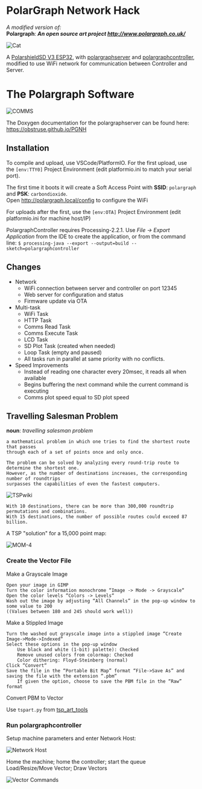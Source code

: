 
# PolarGraph Network Hack

_A modified version of:_<br>
**Polargraph**: ___An open source art project <http://www.polargraph.co.uk/>___

![Cat](/images/IMG_1561-C2r2.png)

A [PolarshieldSD V3 ESP32](http://www.polargraph.co.uk/), with [polargraphserver](https://github.com/euphy/polargraph_server_polarshield_esp32) and [polargraphcontroller](https://github.com/euphy/polargraphcontroller), modified to use WiFi network for communication between Controller and Server.

# The Polargraph Software

![COMMS](/images/comms.png)

The Doxygen documentation for the polargraphserver can be found here: <https://obstruse.github.io/PGNH>

## Installation

To compile and upload, use VSCode/PlatformIO.  For the first upload, use the `[env:TTY0]` Project Environment (edit platformio.ini to match your serial port).

The first time it boots it will create a Soft Access Point with **SSID**: `polargraph` and **PSK**: `carbondioxide`. <br>
Open <http://polargraph.local/config> to configure the WiFi

For uploads after the first, use the `[env:OTA]` Project Environment (edit platformio.ini for machine host/IP)

PolargraphController requires Processing-2.2.1.  Use _File -> Export Application_ from the IDE to create the application, or from the command line: `$ processing-java --export --output=build --sketch=polargraphcontroller`


## Changes

- Network
    - WiFi connection between server and controller on port 12345
    - Web server for configuration and status
    - Firmware update via OTA
- Multi-task
    - WiFi Task
    - HTTP Task
    - Comms Read Task
    - Comms Execute Task
    - LCD Task
    - SD Plot Task (created when needed)
    - Loop Task (empty and paused)
    - All tasks run in parallel at same priority with no conflicts.
- Speed Improvements
    - Instead of reading one character every 20msec, it reads all when available
    - Begins buffering the next command while the current command is executing
    - Comms plot speed equal to SD plot speed

## Travelling Salesman Problem

**noun**: *travelling salesman problem*

    a mathematical problem in which one tries to find the shortest route that passes 
    through each of a set of points once and only once.

    The problem can be solved by analyzing every round-trip route to determine the shortest one. 
    However, as the number of destinations increases, the corresponding number of roundtrips 
    surpasses the capabilities of even the fastest computers. 

![TSPwiki](/images/TSPwiki.png)

    With 10 destinations, there can be more than 300,000 roundtrip permutations and combinations. 
    With 15 destinations, the number of possible routes could exceed 87 billion.

A TSP "solution" for a 15,000 point map:

![MOM-4](/images/MOM-4.png)

### Create the Vector File

Make a Grayscale Image

    Open your image in GIMP
    Turn the color information monochrome “Image -> Mode -> Grayscale“
    Open the color levels “Colors -> Levels“
    Wash out the image by adjusting “All Channels” in the pop-up window to some value to 200 
    ((Values between 180 and 245 should work well))

Make a Stippled Image

    Turn the washed out grayscale image into a stippled image “Create Image->Mode->Indexed“
    Select these options in the pop-up window
        Use black and white (1-bit) palette): Checked
        Remove unused colors from colormap: Checked
        Color dithering: Floyd-Steinberg (normal)
    Click “Convert“
    Save the file in the “Portable Bit Map” format “File->Save As” and saving the file with the extension “.pbm“
        If given the option, choose to save the PBM file in the “Raw” format

Convert PBM to Vector

Use `tspart.py` from [tsp_art_tools](https://github.com/evil-mad/EggBot/tree/master/other/TSP-stipple/tsp_art_tools)

### Run polargraphcontroller

Setup machine parameters and enter Network Host:

![Network Host](/images/controllerNH.png)

Home the machine; home the controller; start the queue<br>
Load/Resize/Move Vector; Draw Vectors

![Vector Commands](/images/controllerVECTOR.png)




